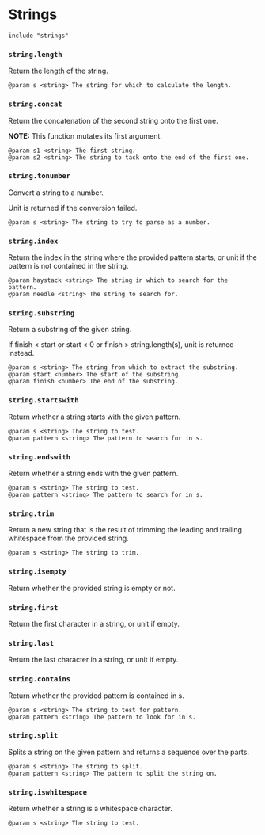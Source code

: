 # Strings

```
include "strings"
```

### `string.length`

Return the length of the string.

```
@param s <string> The string for which to calculate the length.
```

### `string.concat`

Return the concatenation of the second string onto the first one.

**NOTE:** This function mutates its first argument.

```
@param s1 <string> The first string.
@param s2 <string> The string to tack onto the end of the first one.
```

### `string.tonumber`

Convert a string to a number.

Unit is returned if the conversion failed.

```
@param s <string> The string to try to parse as a number.
```

### `string.index`

Return the index in the string where the provided pattern starts, or unit if
the pattern is not contained in the string.

```
@param haystack <string> The string in which to search for the pattern.
@param needle <string> The string to search for.
```

### `string.substring`

Return a substring of the given string.

If finish < start or start < 0 or finish > string.length(s), unit
is returned instead.

```
@param s <string> The string from which to extract the substring.
@param start <number> The start of the substring.
@param finish <number> The end of the substring.
```

### `string.startswith`

Return whether a string starts with the given pattern.

```
@param s <string> The string to test.
@param pattern <string> The pattern to search for in s.
```

### `string.endswith`

Return whether a string ends with the given pattern.

```
@param s <string> The string to test.
@param pattern <string> The pattern to search for in s.
```

### `string.trim`

Return a new string that is the result of trimming the leading and trailing
whitespace from the provided string.

```
@param s <string> The string to trim.
```

### `string.isempty`

Return whether the provided string is empty or not.

### `string.first`

Return the first character in a string, or unit if empty.

### `string.last`

Return the last character in a string, or unit if empty.

### `string.contains`

Return whether the provided pattern is contained in s.

```
@param s <string> The string to test for pattern.
@param pattern <string> The pattern to look for in s.
```

### `string.split`

Splits a string on the given pattern and returns a sequence over the parts.

```
@param s <string> The string to split.
@param pattern <string> The pattern to split the string on.
```

### `string.iswhitespace`

Return whether a string is a whitespace character.

```
@param s <string> The string to test.
```
